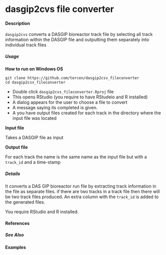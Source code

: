 # dasgip2cvs file converter

#### Description
`dasgip2cvs` converts a DASGIP bioreactor track file by selecting all track information within the DASGIP file and outputting them separately into individual track files

##### Usage

__How to run on Windows OS__
```
git clone https://github.com/tercen/dasgip2csv_fileconverter
cd dasgip2csv_fileconverter
```

* Double click `dasgip2cvs_fileconverter.Rproj` file
* This opens RStudio (you require to have RStudeio and R installed)
* A dialog appears for the user to choose a file to convert
* A message saying its completed is given.
* A you have output files created for each track in the directory where the input file was located

__Input file__

Takes a DASGIP file as input

__Output file__

For each track the name is the same name as the input file but with a `track_id` and a time-stamp


##### Details

It converts a DAS GIP bioreactor run file by extracting track information in the file as separate files. if there are two tracks in a track file then there will be two track files produced. An extra column with the `track_id` is added to the generated files.

You require RStudio and R installed.

#### References

##### See Also

#### Examples
